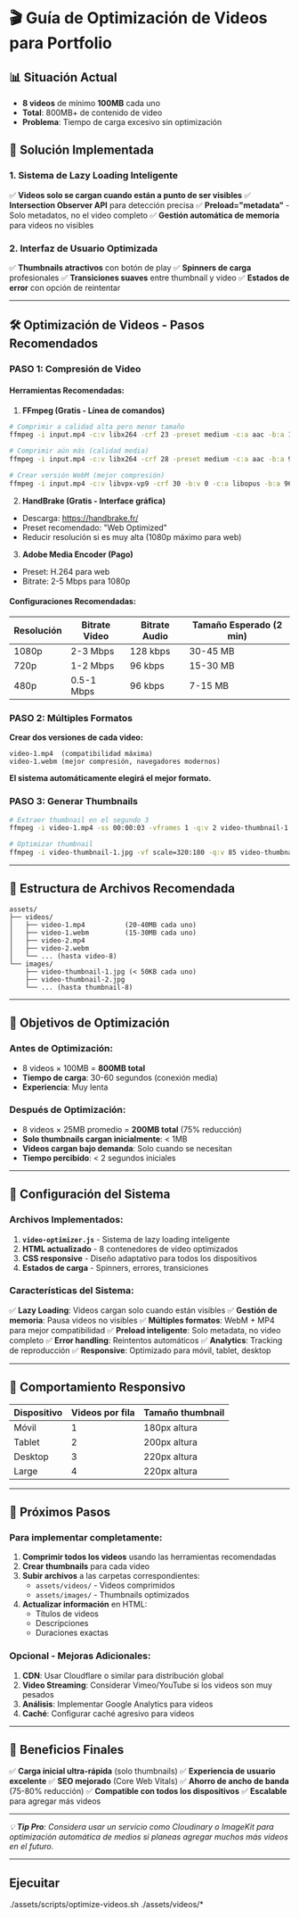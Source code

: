 # 🎬 Guía de Optimización de Videos para Portfolio

## 📊 **Situación Actual**
- **8 videos** de mínimo **100MB** cada uno
- **Total**: 800MB+ de contenido de video
- **Problema**: Tiempo de carga excesivo sin optimización

## 🚀 **Solución Implementada**

### **1. Sistema de Lazy Loading Inteligente**
✅ **Videos solo se cargan cuando están a punto de ser visibles**
✅ **Intersection Observer API** para detección precisa
✅ **Preload="metadata"** - Solo metadatos, no el video completo
✅ **Gestión automática de memoria** para videos no visibles

### **2. Interfaz de Usuario Optimizada**
✅ **Thumbnails atractivos** con botón de play
✅ **Spinners de carga** profesionales
✅ **Transiciones suaves** entre thumbnail y video
✅ **Estados de error** con opción de reintentar

---

## 🛠️ **Optimización de Videos - Pasos Recomendados**

### **PASO 1: Compresión de Video**

#### **Herramientas Recomendadas:**

1. **FFmpeg (Gratis - Línea de comandos)**
```bash
# Comprimir a calidad alta pero menor tamaño
ffmpeg -i input.mp4 -c:v libx264 -crf 23 -preset medium -c:a aac -b:a 128k output.mp4

# Comprimir aún más (calidad media)
ffmpeg -i input.mp4 -c:v libx264 -crf 28 -preset medium -c:a aac -b:a 96k output.mp4

# Crear versión WebM (mejor compresión)
ffmpeg -i input.mp4 -c:v libvpx-vp9 -crf 30 -b:v 0 -c:a libopus -b:a 96k output.webm
```

2. **HandBrake (Gratis - Interface gráfica)**
- Descarga: https://handbrake.fr/
- Preset recomendado: "Web Optimized"
- Reducir resolución si es muy alta (1080p máximo para web)

3. **Adobe Media Encoder (Pago)**
- Preset: H.264 para web
- Bitrate: 2-5 Mbps para 1080p

#### **Configuraciones Recomendadas:**

| Resolución | Bitrate Video | Bitrate Audio | Tamaño Esperado (2 min) |
|------------|---------------|---------------|-------------------------|
| 1080p      | 2-3 Mbps      | 128 kbps      | 30-45 MB               |
| 720p       | 1-2 Mbps      | 96 kbps       | 15-30 MB               |
| 480p       | 0.5-1 Mbps    | 96 kbps       | 7-15 MB                |

### **PASO 2: Múltiples Formatos**

**Crear dos versiones de cada video:**
```
video-1.mp4  (compatibilidad máxima)
video-1.webm (mejor compresión, navegadores modernos)
```

**El sistema automáticamente elegirá el mejor formato.**

### **PASO 3: Generar Thumbnails**

```bash
# Extraer thumbnail en el segundo 3
ffmpeg -i video-1.mp4 -ss 00:00:03 -vframes 1 -q:v 2 video-thumbnail-1.jpg

# Optimizar thumbnail
ffmpeg -i video-thumbnail-1.jpg -vf scale=320:180 -q:v 85 video-thumbnail-1-optimized.jpg
```

---

## 📁 **Estructura de Archivos Recomendada**

```
assets/
├── videos/
│   ├── video-1.mp4          (20-40MB cada uno)
│   ├── video-1.webm         (15-30MB cada uno)
│   ├── video-2.mp4
│   ├── video-2.webm
│   └── ... (hasta video-8)
└── images/
    ├── video-thumbnail-1.jpg (< 50KB cada uno)
    ├── video-thumbnail-2.jpg
    └── ... (hasta thumbnail-8)
```

---

## 🎯 **Objetivos de Optimización**

### **Antes de Optimización:**
- 8 videos × 100MB = **800MB total**
- **Tiempo de carga**: 30-60 segundos (conexión media)
- **Experiencia**: Muy lenta

### **Después de Optimización:**
- 8 videos × 25MB promedio = **200MB total** (75% reducción)
- **Solo thumbnails cargan inicialmente**: < 1MB
- **Videos cargan bajo demanda**: Solo cuando se necesitan
- **Tiempo percibido**: < 2 segundos iniciales

---

## 🔧 **Configuración del Sistema**

### **Archivos Implementados:**

1. **`video-optimizer.js`** - Sistema de lazy loading inteligente
2. **HTML actualizado** - 8 contenedores de video optimizados
3. **CSS responsive** - Diseño adaptativo para todos los dispositivos
4. **Estados de carga** - Spinners, errores, transiciones

### **Características del Sistema:**

✅ **Lazy Loading**: Videos cargan solo cuando están visibles
✅ **Gestión de memoria**: Pausa videos no visibles
✅ **Múltiples formatos**: WebM + MP4 para mejor compatibilidad
✅ **Preload inteligente**: Solo metadata, no video completo
✅ **Error handling**: Reintentos automáticos
✅ **Analytics**: Tracking de reproducción
✅ **Responsive**: Optimizado para móvil, tablet, desktop

---

## 📱 **Comportamiento Responsivo**

| Dispositivo | Videos por fila | Tamaño thumbnail |
|-------------|-----------------|------------------|
| Móvil       | 1               | 180px altura     |
| Tablet      | 2               | 200px altura     |
| Desktop     | 3               | 220px altura     |
| Large       | 4               | 220px altura     |

---

## 🚦 **Próximos Pasos**

### **Para implementar completamente:**

1. **Comprimir todos los videos** usando las herramientas recomendadas
2. **Crear thumbnails** para cada video
3. **Subir archivos** a las carpetas correspondientes:
   - `assets/videos/` - Videos comprimidos
   - `assets/images/` - Thumbnails optimizados
4. **Actualizar información** en HTML:
   - Títulos de videos
   - Descripciones
   - Duraciones exactas

### **Opcional - Mejoras Adicionales:**

1. **CDN**: Usar Cloudflare o similar para distribución global
2. **Video Streaming**: Considerar Vimeo/YouTube si los videos son muy pesados
3. **Análisis**: Implementar Google Analytics para videos
4. **Caché**: Configurar caché agresivo para videos

---

## 🎉 **Beneficios Finales**

✅ **Carga inicial ultra-rápida** (solo thumbnails)
✅ **Experiencia de usuario excelente**
✅ **SEO mejorado** (Core Web Vitals)
✅ **Ahorro de ancho de banda** (75-80% reducción)
✅ **Compatible con todos los dispositivos**
✅ **Escalable** para agregar más videos

---

*💡 **Tip Pro**: Considera usar un servicio como Cloudinary o ImageKit para optimización automática de medios si planeas agregar muchos más videos en el futuro.*

---

## Ejecuitar
./assets/scripts/optimize-videos.sh ./assets/videos/*